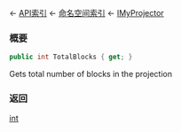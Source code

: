 ← [API索引](Api-Index) ← [命名空间索引](Namespace-Index) ← [IMyProjector](Sandbox.ModAPI.Ingame.IMyProjector)

### 概要

```csharp
public int TotalBlocks { get; }
```

Gets total number of blocks in the projection

### 返回

[int](https://docs.microsoft.com/en-us/dotnet/api/System.Int32?view=netframework-4.6)

